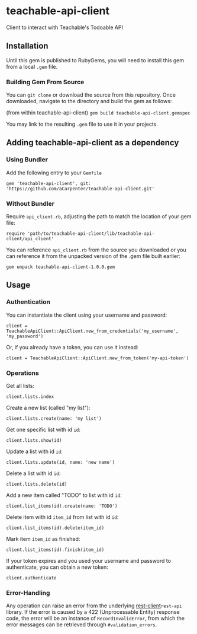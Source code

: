 # teachable-api-client
Client to interact with Teachable's Todoable API

## Installation
Until this gem is published to RubyGems, you will need to install this gem from a local `.gem` file.

### Building Gem From Source
You can `git clone` or download the source from this repository. Once downloaded, navigate to the directory and build the gem as follows:

(from within teachable-api-client)
`gem build teachable-api-client.gemspec`

You may link to the resulting `.gem` file to use it in your projects.

## Adding teachable-api-client as a dependency
### Using Bundler
Add the following entry to your `Gemfile`
```
gem 'teachable-api-client', git: 'https://github.com/aCarpenter/teachable-api-client.git'
```
### Without Bundler
Require `api_client.rb`, adjusting the path to match the location of your gem file:
```
require 'path/to/teachable-api-client/lib/teachable-api-client/api_client'
```
You can reference `api_client.rb` from the source you downloaded or you can reference it from the unpacked version of the .gem file built earlier:
```
gem unpack teachable-api-client-1.0.0.gem
```

## Usage
### Authentication
You can instantiate the client using your username and password:
```
client = TeachableApiClient::ApiClient.new_from_credentials('my_username', 'my_password')
```
Or, if you already have a token, you can use it instead:
```
client = TeachableApiClient::ApiClient.new_from_token('my-api-token')
```
### Operations
Get all lists:
```
client.lists.index
```
Create a new list (called "my list"):
```
client.lists.create(name: 'my list')
```
Get one specific list with id `id`:
```
client.lists.show(id)
```
Update a list with id `id`:
```
client.lists.update(id, name: 'new name')
```
Delete a list with id `id`:
```
client.lists.delete(id)
```
Add a new item called "TODO" to list with id `id`:
```
client.list_items(id).create(name: 'TODO')
```
Delete item with id `item_id` from list with id `id`:
```
client.list_items(id).delete(item_id)
```
Mark item `item_id` as finished:
```
client.list_items(id).finish(item_id)
```

If your token expires and you used your username and password to authenticate, you can obtain a new token:
```
client.authenticate
```
### Error-Handling
Any operation can raise an error from the underlying [rest-client](https://github.com/rest-client/rest-client "REST Client")`rest-api` library. If the error is caused by a 422 (Unprocessable Entity) response code, the error will be an instance of `RecordInvalidError`, from which the error messages can be retrieved through `#validation_errors`.
